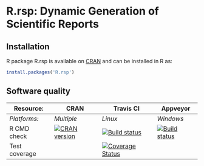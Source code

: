 # R.rsp: Dynamic Generation of Scientific Reports


## Installation
R package R.rsp is available on [CRAN](http://cran.r-project.org/package=R.rsp) and can be installed in R as:
```r
install.packages('R.rsp')
```


## Software quality

| Resource:     | CRAN        | Travis CI     | Appveyor         |
| ------------- | ------------------- | ------------- | ---------------- |
| _Platforms:_  | _Multiple_          | _Linux_       | _Windows_        |
| R CMD check   | <a href="http://cran.r-project.org/web/checks/check_results_R.rsp.html"><img border="0" src="http://www.r-pkg.org/badges/version/R.rsp" alt="CRAN version"></a> | <a href="https://travis-ci.org/HenrikBengtsson/R.rsp"><img src="https://travis-ci.org/HenrikBengtsson/R.rsp.svg" alt="Build status"></a> | <a href="https://ci.appveyor.com/project/HenrikBengtsson/r-rsp"><img src="https://ci.appveyor.com/api/projects/status/github/HenrikBengtsson/R.rsp?svg=true" alt="Build status"></a> |
| Test coverage |                     | <a href="https://coveralls.io/r/HenrikBengtsson/R.rsp"><img src="https://coveralls.io/repos/HenrikBengtsson/R.rsp/badge.svg?branch=develop" alt="Coverage Status"/></a>   |                  |
